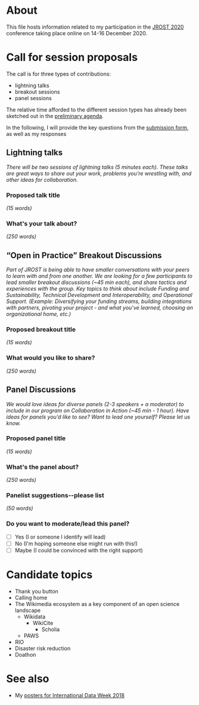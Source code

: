 # About

This file hosts information related to my participation in the [JROST 2020](https://web.archive.org/web/20201103004144/https://investinopen.org/community/jrost-2020-conference/) conference taking place online on 14-16 December 2020.

# Call for session proposals

The call is for three types of contributions:
- lightning talks
- breakout sessions
- panel sessions

The relative time afforded to the different session types has already been sketched out in the [preliminary agenda](web.archive.org/web/20201103004337/https://investinopen.org/jrost2020-agenda/). 

In the following, I will provide the key questions from the [submission form](https://docs.google.com/forms/d/e/1FAIpQLSe7iKPRgNEKGogVd9xdKNL8JzzwkYw6MuENA-rYU8AmrK2mgw/viewform?usp=sf_link), as well as my responses

## Lightning talks

*There will be two sessions of lightning talks (5 minutes each). These talks are great ways to share out your work, problems you’re wrestling with, and other ideas for collaboration.*

### Proposed talk title

*(15 words)*

### What's your talk about?

*(250 words)*


## “Open in Practice” Breakout Discussions

*Part of JROST is being able to have smaller conversations with your peers to learn with and from one another. We are looking for a few participants to lead smaller breakout discussions (~45 min each), and share tactics and experiences with the group. Key topics to think about include Funding and Sustainability, Technical Development and Interoperability, and Operational Support.*
*(Example: Diversifying your funding streams, building integrations with partners, pivoting your project - and what you’ve learned, choosing an organizational home, etc.)*

### Proposed breakout title 

*(15 words)*

### What would you like to share? 

*(250 words)*


## Panel Discussions

*We would love ideas for diverse panels (2-3 speakers + a moderator) to include in our program on Collaboration in Action (~45 min - 1 hour). Have ideas for panels you’d like to see? Want to lead one yourself? Please let us know.*


### Proposed panel title

*(15 words)*

### What's the panel about?

*(250 words)*

### Panelist suggestions--please list

*(50 words)*

### Do you want to moderate/lead this panel?

* [ ] Yes (I or someone I identify will lead)
* [ ] No (I'm hoping someone else might run with this!)
* [ ] Maybe (I could be convinced with the right support)

# Candidate topics

- Thank you button
- Calling home
- The Wikimedia ecosystem as a key component of an open science landscape
  - Wikidata
    - WikiCite
      - Scholia
  - PAWS
- RIO
- Disaster risk reduction
- Doathon

# See also

* My [posters for International Data Week 2018](https://www.wikidata.org/wiki/User:Daniel_Mietchen/International_Data_Week_2018)
